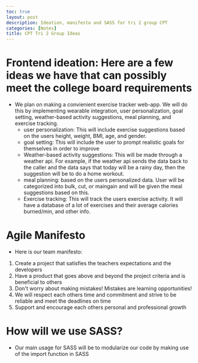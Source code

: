 ```yaml
---
toc: true
layout: post
description: Ideation, manifesto and SASS for tri 2 group CPT
categories: [Notes]
title: CPT Tri 2 Group Ideas
---
```


# Frontend ideation: Here are a few ideas we have that can possibly meet the college board requirements
- We plan on making a convienient exercise tracker web-app. We will do this by implementing wearable integration, user personalization, goal setting, weather-based activity suggestions, meal planning, and exercise tracking.
    - user personalization: This will include exercise suggestions based on the users height, weight, BMI, age, and gender.
    - goal setting: This will include the user to prompt realistic goals for themselves in order to improve
    - Weather-based activity suggestions: This will be made through a weather api. For example, if the weather api sends the data back to the caller and the data says that today will be a rainy day, then the suggestion will be to do a home workout.
    - meal planning: based on the users personalized data. User will be categorized into bulk, cut, or maingain and will be given the meal suggestions based on this.
    - Exercise tracking: This will track the users exercise activity. It will have a database of a lot of exercises and their average calories burned/min, and other info.

# Agile Manifesto
- Here is our team manifesto:

1. Create a project that satisfies the teachers expectations and the developers
2. Have a product that goes above and beyond the project criteria and is beneficial to others
3. Don't worry about making mistakes! Mistakes are learning opportunities!
4. We will respect each others time and commitment and strive to be reliable and meet the deadlines on time
5. Support and encourage each others personal and professional growth

# How will we use SASS?
- Our main usage for SASS will be to modularize our code by making use of the import function in SASS